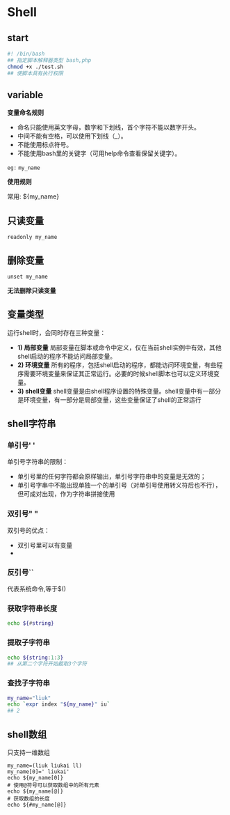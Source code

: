 # Shell

## start

```bash
#! /bin/bash
## 指定脚本解释器类型 bash,php
chmod +x ./test.sh
## 使脚本具有执行权限
```

## variable

<b>变量命名规则</b>


- 命名只能使用英文字母，数字和下划线，首个字符不能以数字开头。
- 中间不能有空格，可以使用下划线（_）。
- 不能使用标点符号。
- 不能使用bash里的关键字（可用help命令查看保留关键字）。

`eg:` `my_name`

<b>使用规则</b>

常用: ${my_name}

## 只读变量

`readonly my_name`

## 删除变量

`unset my_name`

<b>无法删除只读变量</b>

## 变量类型

运行shell时，会同时存在三种变量：

- **1) 局部变量** 局部变量在脚本或命令中定义，仅在当前shell实例中有效，其他shell启动的程序不能访问局部变量。
- **2) 环境变量** 所有的程序，包括shell启动的程序，都能访问环境变量，有些程序需要环境变量来保证其正常运行。必要的时候shell脚本也可以定义环境变量。
- **3) shell变量** shell变量是由shell程序设置的特殊变量。shell变量中有一部分是环境变量，有一部分是局部变量，这些变量保证了shell的正常运行

## shell字符串

### 单引号' '

单引号字符串的限制：

- 单引号里的任何字符都会原样输出，单引号字符串中的变量是无效的；
- 单引号字串中不能出现单独一个的单引号（对单引号使用转义符后也不行），但可成对出现，作为字符串拼接使用

### 双引号" "

双引号的优点：

- 双引号里可以有变量
- 

### 反引号``

代表系统命令,等于$()

### 获取字符串长度

```bash
echo ${#string}
```

### 提取子字符串

```bash
echo ${string:1:3}
## 从第二个字符开始截取3个字符
```

### 查找子字符串

```bash
my_name="liuk"
echo `expr index "${my_name}" iu`
## 2
```

## shell数组

只支持一维数组

```shell
my_name=(liuk liukai ll)
my_name[0]=' liukai'
echo ${my_name[0]}
# 使用@符号可以获取数组中的所有元素
echo ${my_name[@]}
# 获取数组的长度
echo ${#my_name[@]}
```

